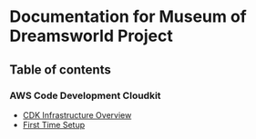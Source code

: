 # Documentation for Museum of Dreamsworld Project

## Table of contents

### AWS Code Development Cloudkit

- [CDK Infrastructure Overview](./aws/cdk/overview.md)
- [First Time Setup](./aws/cdk/first-time-setup.md)
